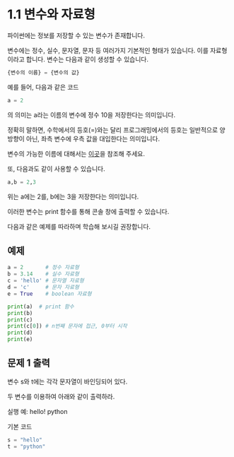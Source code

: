 # 1.1 변수와 자료형

파이썬에는 정보를 저장할 수 있는 변수가 존재합니다.

변수에는 정수, 실수, 문자열, 문자 등 여러가지 기본적인 형태가 있습니다. 이를 자료형이라고 합니다. 변수는 다음과 같이 생성할 수 있습니다.

```python
{변수의 이름} = {변수의 값}
```

예를 들어, 다음과 같은 코드

``` python
a = 2
```

의 의미는  a라는 이름의 변수에 정수 10을 저장한다는 의미입니다.

정확히 말하면, 수학에서의 등호(=)와는 달리 프로그래밍에서의 등호는 일반적으로 양방향이 아닌, 좌측 변수에 우측 값을 대입한다는 의미입니다.

변수의 가능한 이름에 대해서는 [이곳](https://docs.python.org/3/reference/expressions.html#atom-identifiers)을 참조해 주세요.



또, 다음과도 같이 사용할 수 있습니다.

```python
a,b = 2,3
```

위는 a에는 2를, b에는 3을 저장한다는 의미입니다.

이러한 변수는 print 함수를 통해 콘솔 창에 출력할 수 있습니다. 

다음과 같은 예제를 따라하며 학습해 보시길 권장합니다.

## 예제
```python
a = 2       # 정수 자료형
b = 3.14    # 실수 자료형
c = 'hello' # 문자열 자료형
d = 'c'     # 문자 자료형
e = True    # boolean 자료형

print(a)  # print 함수
print(b)
print(c)
print(c[0]) # n번째 문자에 접근, 0부터 시작
print(d)
print(e)
```

## 문제 1 출력

변수 s와 t에는 각각 문자열이 바인딩되어 있다.

두 변수를 이용하여 아래와 같이 출력하라.

실행 예:
hello! python

기본 코드
```python
s = "hello"
t = "python"
```